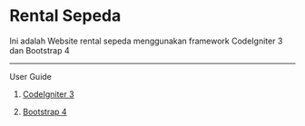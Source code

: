 # Rental Sepeda

Ini adalah Website rental sepeda menggunakan framework CodeIgniter 3 dan Bootstrap 4

----------
User Guide

1. [CodeIgniter 3](https://codeigniter.com/userguide3/index.html)

2. [Bootstrap 4](https://codeigniter.com/userguide3/index.html)
